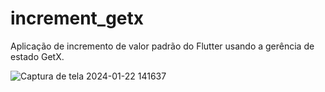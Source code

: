 # increment_getx

Aplicação de incremento de valor padrão do Flutter usando a gerência de estado GetX.

![Captura de tela 2024-01-22 141637](https://github.com/luidemendesrios/increment_getx/assets/66266273/9ad26d99-aa77-47a4-a693-ba29e6ab5374)

